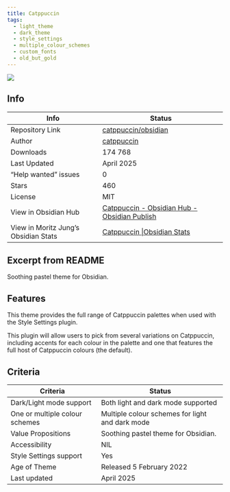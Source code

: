 ```yaml
---
title: Catppuccin
tags:
  - light_theme
  - dark_theme
  - style_settings
  - multiple_colour_schemes
  - custom_fonts
  - old_but_gold
---
```


<img src="https://raw.githubusercontent.com/catppuccin/obsidian/refs/heads/main/assets/screenshot-hq.png">

## Info

|Info|Status|
|---|---|
|Repository Link|[catppuccin/obsidian](https://github.com/catppuccin/obsidian)|
|Author|[catppuccin](https://github.com/catppuccin)|
|Downloads|174 768|
|Last Updated|April 2025|
|“Help wanted” issues|0|
|Stars|460|
|License|MIT|
|View in Obsidian Hub|[Catppuccin \- Obsidian Hub \- Obsidian Publish](https://publish.obsidian.md/hub/02+-+Community+Expansions/02.05+All+Community+Expansions/Themes/Catppuccin)|
|View in Moritz Jung’s Obsidian Stats|[Catppuccin \|Obsidian Stats](https://www.moritzjung.dev/obsidian-stats/themes/catppuccin/)|

## Excerpt from README

Soothing pastel theme for Obsidian.

## Features

This theme provides the full range of Catppuccin palettes when used with the Style Settings plugin.

This plugin will allow users to pick from several variations on Catppuccin, including accents for each colour in the palette and one that features the full host of Catppuccin colours (the default).

## Criteria

|Criteria|Status|
|---|---|
|Dark/Light mode support|Both light and dark mode supported|
|One or multiple colour schemes|Multiple colour schemes for light and dark mode|
|Value Propositions|Soothing pastel theme for Obsidian.|
|Accessibility|NIL|
|Style Settings support|Yes|
|Age of Theme|Released 5 February 2022|
|Last updated|April 2025|
